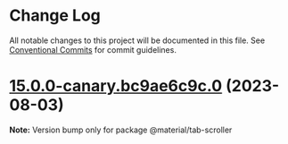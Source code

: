# Change Log

All notable changes to this project will be documented in this file.
See [Conventional Commits](https://conventionalcommits.org) for commit guidelines.

# [15.0.0-canary.bc9ae6c9c.0](https://github.com/material-components/material-components-web/compare/v14.0.0...v15.0.0-canary.bc9ae6c9c.0) (2023-08-03)

**Note:** Version bump only for package @material/tab-scroller
